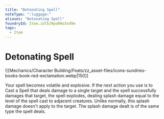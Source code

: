 ```yaml
---
title: "Detonating Spell"
noteType: ":luggage:"
aliases: "Detonating Spell"
foundryId: Item.iUlbJ9poRHo3xd9m
tags:
  - Item
---
```


# Detonating Spell
![[Mechanics/Character Building/Feats/zz_asset-files/icons-sundries-books-book-red-exclamation.webp|150]]

Your spell becomes volatile and explosive. If the next action you use is to Cast a Spell that deals damage to a single target and the spell successfully damages that target, the spell explodes, dealing splash damage equal to the level of the spell cast to adjacent creatures. Unlike normally, this splash damage doesn't apply to the target. The splash damage dealt is of the same type the spell deals.
